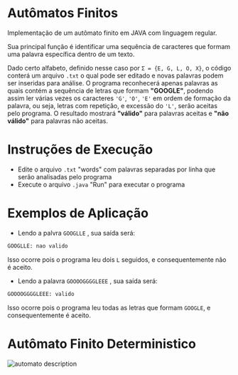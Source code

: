 # Autômatos Finitos
Implementação de um autômato finito em JAVA com linguagem regular.

Sua principal função é identificar uma sequência de caracteres que formam uma palavra específica dentro de um texto.

Dado certo alfabeto, definido nesse caso por `Σ = {E, G, L, O, X}`, o código conterá um arquivo `.txt` o qual pode ser editado e novas palavras podem ser inseridas para análise. O programa reconhecerá apenas palavras as quais contém a sequência de letras que formam **"GOOGLE"**, podendo assim ler várias vezes os caracteres `'G'`, `'O'`, `'E'` em ordem de formação da palavra, ou seja, letras com repetição, e excessão do `'L'`, serão aceitas pelo programa. O resultado mostrará **"válido"** para palavras aceitas e **"não válido"** para palavras não aceitas.



# Instruções de Execução
- Edite o arquivo `.txt` "words" com palavras separadas por linha que serão analisadas pelo programa
- Execute o arquivo `.java` "Run" para executar o programa

# Exemplos de Aplicação
- Lendo a palvra `GOOGLLE` , sua saída será:
```xml
GOOGLLE: nao valido
```
Isso ocorre pois o programa leu dois `L` seguidos, e consequentemente não é aceito.

- Lendo a palavra `GOOOOGGGGLEEE` , sua saída será:
```xml
GOOOOGGGGLEEE: valido
```
Isso ocorre pois o programa leu todas as letras que formam `GOOGLE`, e consequentemente é aceito.

# Autômato Finito Deterministico
![automato description](https://github.com/malumsz/trabtc/automato.png)

